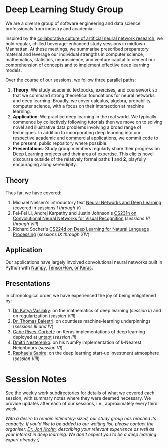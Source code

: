# Deep Learning Study Group

We are a diverse group of software engineering and data science professionals from industry and academia. 

Inspired by the [collaborative culture of artificial neural network research](https://www.untapt.com/industry/2016/08/02/deep-learning-study-group/), we hold regular, chilled beverage-enhanced study sessions in midtown Manhattan. At these meetings, we summarise prescribed preparatory material and leverage our individual strengths in computer science, mathematics, statistics, neuroscience, and venture capital to cement our comprehension of concepts and to implement effective deep learning models. 

Over the course of our sessions, we follow three parallel paths: 

1. **Theory**: We study academic textbooks, exercises, and coursework so that we command strong theoretical foundations for neural networks and deep learning. Broadly, we cover calculus, algebra, probability, computer science, with a focus on their intersection at machine learning. 
2. **Application**: We practice deep learning in the real world. We typically commence by collectively following tutorials then we move on to solving novel and illustrative data problems involving a broad range of techniques. In addition to incorporating deep learning into our respective academic and commercial applications, we commit code to the present, public repository where possible. 
3. **Presentations**: Study group members regularly share their progress on Deep Learning projects and their area of expertise. This elicits novel discourse outside of the relatively formal paths **1** and **2**, playfully encouraging along serendipity. 

## Theory

Thus far, we have covered: 

1. Michael Nielsen's introductory text [Neural Networks and Deep Learning](http://neuralnetworksanddeeplearning.com/) (covered in *sessions I through V*)
2. Fei-Fei Li, Andrej Karpathy and Justin Johnson's [CS231n on Convolutional Neural Networks for Visual Recognition](http://cs231n.github.io/) (*sessions VI through VIII*)
3. Richard Socher's [CS224d on Deep Learning for Natural Language Processing](https://cs224d.stanford.edu/) (*sessions IX through XIV*)


## Application

Our applications have largely involved convolutional neural networks built in Python with [Numpy](https://github.com/the-deep-learners/study-group/tree/master/nn-from-scratch), [TensorFlow, or Keras](https://insights.untapt.com/fundamental-deep-learning-code-in-tflearn-keras-theano-and-tensorflow-66be10a03227). 


## Presentations

In chronological order, we have experienced the joy of being enlightened by: 

1. [Dr. Katya Vasilaky](https://kathrynthegreat.github.io/): on the mathematics of deep learning (*session II*) and on regularization (*session VIII*)
2. [Dr. Thomas Balestri](https://www.linkedin.com/in/thomasbalestri): on countless machine-learning underpinnings (*sessions III and IV*)
3. [Gabe Rives-Corbett](https://www.linkedin.com/in/grivescorbett): on Keras implementations of deep learning deployed at [untapt](https://www.untapt.com/) (*session III*)
2. [Dmitri Nesterenko](https://github.com/dmitrinesterenko): on his NumPy implementation of k-Nearest Neighbours (*session VI*)
3. [Raphaela Sapire](https://www.linkedin.com/in/raphaelasapire): on the deep learning start-up investment atmosphere (*session VIII*)


# Session Notes

See the [weekly work](https://github.com/the-deep-learners/study-group/tree/master/weekly-work) subdirectories for details of what we covered each session, with summary notes where they were deemed necessary. We provide updates after each of our sessions, i.e., approximately every third week. 


*With a desire to remain intimately-sized, our study group has reached its capacity. If you'd like to be added to our waiting list, please contact the organiser, [Dr. Jon Krohn](https://www.jonkrohn.com/contact/), describing your relevant experience as well as your interest in deep learning. We don't expect you to be a deep learning expert already :)*
